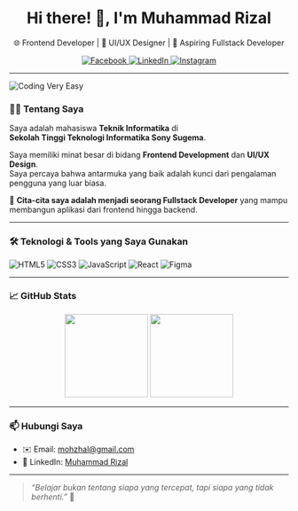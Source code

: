 <h1 align="center">Hi there! 👋, I'm Muhammad Rizal</h1>
<p align="center">
  🌐 Frontend Developer | 🎨 UI/UX Designer | 🚀 Aspiring Fullstack Developer  
</p>

<p align="center">
  <a href="https://www.facebook.com/profile.php?id=61550239772120" target="_blank">
    <img src="https://img.shields.io/badge/Facebook-1877F2?style=for-the-badge&logo=facebook&logoColor=white" alt="Facebook" />
  </a>
  <a href="https://www.linkedin.com/in/muhammad-rizal-0742ba179?utm_source=share&utm_campaign=share_via&utm_content=profile&utm_medium=android_app" target="_blank">
    <img src="https://img.shields.io/badge/LinkedIn-0077B5?style=for-the-badge&logo=linkedin&logoColor=white" alt="LinkedIn" />
  </a>
  <a href="https://www.instagram.com/moohzhal_5.0?igsh=MWl3ZjRkb3YzZXlidg==" target="_blank">
    <img src="https://img.shields.io/badge/Instagram-E4405F?style=for-the-badge&logo=instagram&logoColor=white" alt="Instagram" />
  </a>
</p>

---
![Coding Very Easy](https://media.giphy.com/media/v1.Y2lkPTc5MGI3NjExb29waXplZnNtMXM4ODhoNWZ4d2xkbTd6NmtlanUyZnAydHhhcHNlciZlcD12MV9naWZzX3NlYXJjaCZjdD1n/bGgsc5mWoryfgKBx1u/giphy.gif)

### 👨‍💻 Tentang Saya

Saya adalah mahasiswa **Teknik Informatika** di  
**Sekolah Tinggi Teknologi Informatika Sony Sugema**.

Saya memiliki minat besar di bidang **Frontend Development** dan **UI/UX Design**.  
Saya percaya bahwa antarmuka yang baik adalah kunci dari pengalaman pengguna yang luar biasa.

🎯 **Cita-cita saya adalah menjadi seorang Fullstack Developer** yang mampu membangun aplikasi dari frontend hingga backend.

---

### 🛠️ Teknologi & Tools yang Saya Gunakan

![HTML5](https://img.shields.io/badge/HTML5-E34F26?logo=html5&logoColor=white&style=flat)
![CSS3](https://img.shields.io/badge/CSS3-1572B6?logo=css3&logoColor=white&style=flat)
![JavaScript](https://img.shields.io/badge/JavaScript-F7DF1E?logo=javascript&logoColor=black&style=flat)
![React](https://img.shields.io/badge/React-61DAFB?logo=react&logoColor=black&style=flat)
![Figma](https://img.shields.io/badge/Figma-F24E1E?logo=figma&logoColor=white&style=flat)

---

### 📈 GitHub Stats

<p align="center">
  <img src="https://github-readme-stats.vercel.app/api?username=Mohzhal&show_icons=true&theme=radical" height="150"/>
  <img src="https://github-readme-stats.vercel.app/api/top-langs/?username=Mohzhal&layout=compact&theme=radical" height="150"/>
</p>

---

### 📫 Hubungi Saya

- ✉️ Email: mohzhal@gmail.com  
- 💼 LinkedIn: [Muhammad Rizal](https://www.linkedin.com/in/muhammad-rizal-0742ba179?utm_source=share&utm_campaign=share_via&utm_content=profile&utm_medium=android_app)

---

> *“Belajar bukan tentang siapa yang tercepat, tapi siapa yang tidak berhenti.”* 💪

